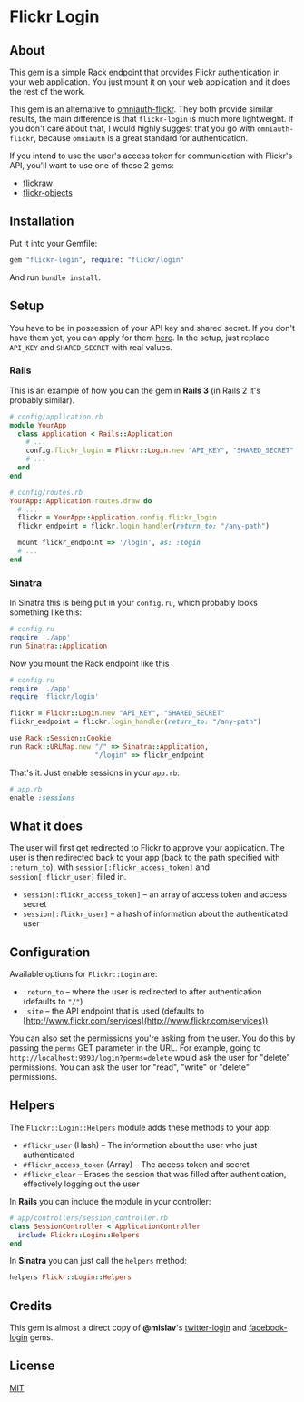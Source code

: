 # Flickr Login

## About

This gem is a simple Rack endpoint that provides Flickr authentication in your
web application. You just mount it on your web application and it does the rest of the work.

This gem is an alternative to [omniauth-flickr](https://github.com/timbreitkreutz/omniauth-flickr).
They both provide similar results, the main difference is that `flickr-login` is much more
lightweight. If you don't care about that, I would highly suggest that you go with
`omniauth-flickr`, because `omniauth` is a great standard for authentication.

If you intend to use the user's access token for communication with Flickr's
API, you'll want to use one of these 2 gems:

- [flickraw](https://github.com/hanklords/flickraw)
- [flickr-objects](https://github.com/janko-m/flickr-objects)

## Installation

Put it into your Gemfile:

```ruby
gem "flickr-login", require: "flickr/login"
```

And run `bundle install`.

## Setup

You have to be in possession of your API key and shared secret. If you don't have them yet,
you can apply for them [here](http://www.flickr.com/services/apps/create/apply).
In the setup, just replace `API_KEY` and `SHARED_SECRET` with real values.

### Rails

This is an example of how you can the gem in **Rails 3** (in Rails 2 it's probably
similar).

```ruby
# config/application.rb
module YourApp
  class Application < Rails::Application
    # ...
    config.flickr_login = Flickr::Login.new "API_KEY", "SHARED_SECRET"
    # ...
  end
end
```
```ruby
# config/routes.rb
YourApp::Application.routes.draw do
  # ...
  flickr = YourApp::Application.config.flickr_login
  flickr_endpoint = flickr.login_handler(return_to: "/any-path")

  mount flickr_endpoint => '/login', as: :login
  # ...
end
```

### Sinatra

In Sinatra this is being put in your `config.ru`, which probably looks
something like this:

```ruby
# config.ru
require './app'
run Sinatra::Application
```

Now you mount the Rack endpoint like this

```ruby
# config.ru
require './app'
require 'flickr/login'

flickr = Flickr::Login.new "API_KEY", "SHARED_SECRET"
flickr_endpoint = flickr.login_handler(return_to: "/any-path")

use Rack::Session::Cookie
run Rack::URLMap.new "/" => Sinatra::Application,
                     "/login" => flickr_endpoint
```

That's it. Just enable sessions in your `app.rb`:

```ruby
# app.rb
enable :sessions
```

## What it does

The user will first get redirected to Flickr to approve your application. The
user is then redirected back to your app (back to the path specified with `:return_to`),
with `session[:flickr_access_token]` and `session[:flickr_user]` filled in.

- `session[:flickr_access_token]` – an array of access token and access secret
- `session[:flickr_user]` – a hash of information about the authenticated user

## Configuration

Available options for `Flickr::Login` are:

- `:return_to` – where the user is redirected to after authentication (defaults to `"/"`)
- `:site` – the API endpoint that is used (defaults to [http://www.flickr.com/services](http://www.flickr.com/services))

You can also set the permissions you're asking from the user. You do this by passing the
`perms` GET parameter in the URL. For example, going to `http://localhost:9393/login?perms=delete`
would ask the user for "delete" permissions. You can ask the user for "read", "write" or "delete" permissions.

## Helpers

The `Flickr::Login::Helpers` module adds these methods to your app:

- `#flickr_user` (Hash) – The information about the user who just authenticated
- `#flickr_access_token` (Array) – The access token and secret
- `#flickr_clear` – Erases the session that was filled after authentication, effectively logging out the user

In **Rails** you can include the module in your controller:

```ruby
# app/controllers/session_controller.rb
class SessionController < ApplicationController
  include Flickr::Login::Helpers
end
```

In **Sinatra** you can just call the `helpers` method:

```ruby
helpers Flickr::Login::Helpers
```

## Credits

This gem is almost a direct copy of **@mislav**'s [twitter-login](https://github.com/mislav/twitter-login)
and [facebook-login](https://github.com/mislav/facebook) gems.

## License

[MIT](https://github.com/janko-m/flickr-login/blob/master/LICENSE)
